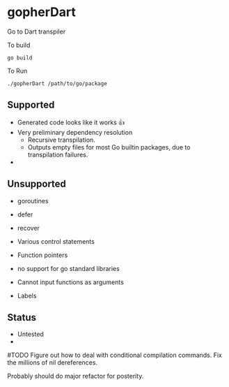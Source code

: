 # gopherDart
Go to Dart transpiler

To build
```
go build
```

To Run
```
./gopherDart /path/to/go/package
```

## Supported

* Generated code looks like it works :thumbsup:
* Very preliminary dependency resolution
    * Recursive transpilation.
    * Outputs empty files for most Go builtin packages, due to transpilation failures.
* 

## Unsupported



* goroutines
* defer
* recover
* Various control statements

* Function pointers
* no support for go standard libraries
* Cannot input functions as arguments
* Labels 

## Status

* Untested
* 


#TODO
Figure out how to deal with conditional compilation commands.
Fix the millions of nil dereferences.

Probably should do major refactor for posterity.